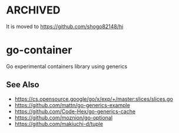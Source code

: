 # ARCHIVED

It is moved to https://github.com/shogo82148/hi

# go-container
Go experimental containers library using generics

## See Also

- https://cs.opensource.google/go/x/exp/+/master:slices/slices.go
- https://github.com/mattn/go-generics-example
- https://github.com/Code-Hex/go-generics-cache
- https://github.com/moznion/go-optional
- https://github.com/makiuchi-d/tuple
